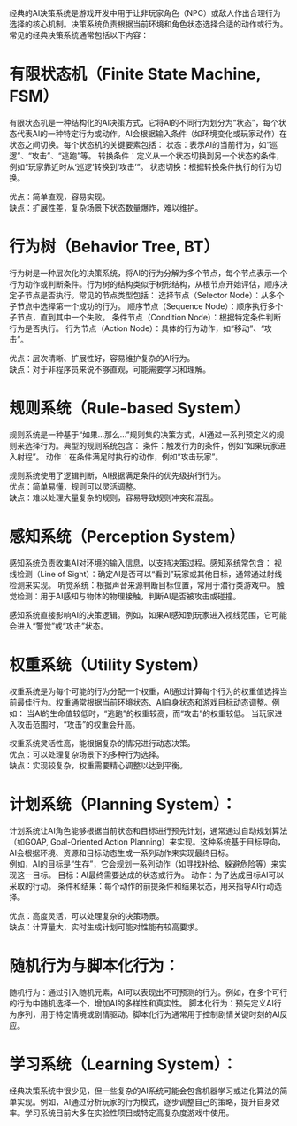 经典的AI决策系统是游戏开发中用于让非玩家角色（NPC）或敌人作出合理行为选择的核心机制。决策系统负责根据当前环境和角色状态选择合适的动作或行为。常见的经典决策系统通常包括以下内容：
# 有限状态机（Finite State Machine, FSM）
  有限状态机是一种结构化的AI决策方式，它将AI的不同行为划分为“状态”，每个状态代表AI的一种特定行为或动作。AI会根据输入条件（如环境变化或玩家动作）在状态之间切换。每个状态机的关键要素包括：
  状态：表示AI的当前行为，如“巡逻”、“攻击”、“逃跑”等。
  转换条件：定义从一个状态切换到另一个状态的条件，例如“玩家靠近时从‘巡逻’转换到‘攻击’”。
  状态切换：根据转换条件执行的行为切换。

  优点：简单直观，容易实现。  
  缺点：扩展性差，复杂场景下状态数量爆炸，难以维护。

# 行为树（Behavior Tree, BT）
  行为树是一种层次化的决策系统，将AI的行为分解为多个节点，每个节点表示一个行为动作或判断条件。行为树的结构类似于树形结构，从根节点开始评估，顺序决定子节点是否执行。常见的节点类型包括：
  选择节点（Selector Node）：从多个子节点中选择第一个成功的行为。
  顺序节点（Sequence Node）：顺序执行多个子节点，直到其中一个失败。
  条件节点（Condition Node）：根据特定条件判断行为是否执行。
  行为节点（Action Node）：具体的行为动作，如“移动”、“攻击”。

  优点：层次清晰、扩展性好，容易维护复杂的AI行为。  
  缺点：对于非程序员来说不够直观，可能需要学习和理解。

# 规则系统（Rule-based System）
  规则系统是一种基于“如果...那么...”规则集的决策方式，AI通过一系列预定义的规则来选择行为。典型的规则系统包含：
  条件：触发行为的条件，例如“如果玩家进入射程”。
  动作：在条件满足时执行的动作，例如“攻击玩家”。
  
  规则系统使用了逻辑判断，AI根据满足条件的优先级执行行为。  
  优点：简单易懂，规则可以灵活调整。  
  缺点：难以处理大量复杂的规则，容易导致规则冲突和混乱。

# 感知系统（Perception System）
  感知系统负责收集AI对环境的输入信息，以支持决策过程。感知系统常包含：
  视线检测（Line of Sight）：确定AI是否可以“看到”玩家或其他目标，通常通过射线检测来实现。
  听觉系统：根据声音来源判断目标位置，常用于潜行类游戏中。
  触觉检测：用于AI感知与物体的物理接触，判断AI是否被攻击或碰撞。

  感知系统直接影响AI的决策逻辑。例如，如果AI感知到玩家进入视线范围，它可能会进入“警觉”或“攻击”状态。

# 权重系统（Utility System）
  权重系统是为每个可能的行为分配一个权重，AI通过计算每个行为的权重值选择当前最佳行为。权重通常根据当前环境状态、AI自身状态和游戏目标动态调整。例如：
  当AI的生命值较低时，“逃跑”的权重较高，而“攻击”的权重较低。
  当玩家进入攻击范围时，“攻击”的权重会升高。

  权重系统灵活性高，能根据复杂的情况进行动态决策。  
  优点：可以处理复杂场景下的多种行为选择。  
  缺点：实现较复杂，权重需要精心调整以达到平衡。

# 计划系统（Planning System）：
  计划系统让AI角色能够根据当前状态和目标进行预先计划，通常通过自动规划算法（如GOAP, Goal-Oriented Action Planning）来实现。这种系统基于目标导向，AI会根据环境、资源和目标动态生成一系列动作来实现最终目标。  
  例如，AI的目标是“生存”，它会规划一系列动作（如寻找补给、躲避危险等）来实现这一目标。
  目标：AI最终需要达成的状态或行为。
  动作：为了达成目标AI可以采取的行动。
  条件和结果：每个动作的前提条件和结果状态，用来指导AI行动选择。

  优点：高度灵活，可以处理复杂的决策场景。  
  缺点：计算量大，实时生成计划可能对性能有较高要求。

# 随机行为与脚本化行为：
  随机行为：通过引入随机元素，AI可以表现出不可预测的行为。例如，在多个可行的行为中随机选择一个，增加AI的多样性和真实性。
  脚本化行为：预先定义AI行为序列，用于特定情境或剧情驱动。脚本化行为通常用于控制剧情关键时刻的AI反应。

# 学习系统（Learning System）：
  经典决策系统中很少见，但一些复杂的AI系统可能会包含机器学习或进化算法的简单实现。例如，AI通过分析玩家的行为模式，逐步调整自己的策略，提升自身效率。学习系统目前大多在实验性项目或特定高复杂度游戏中使用。